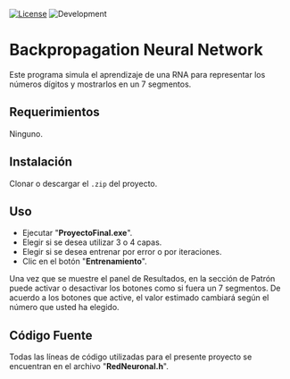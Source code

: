 [![License](https://img.shields.io/apm/l/vim-mode.svg)](https://opensource.org/licenses/MIT) ![Development](https://img.shields.io/badge/development-done-green.svg)
# Backpropagation Neural Network
Este programa simula el aprendizaje de una RNA para representar los números dígitos y mostrarlos en un 7 segmentos.

## Requerimientos
Ninguno.

## Instalación
Clonar o descargar el `.zip` del proyecto.

## Uso
- Ejecutar "**ProyectoFinal.exe**".
- Elegir si se desea utilizar 3 o 4 capas.
- Elegir si se desea entrenar por error o por iteraciones.
- Clic en el botón "**Entrenamiento**".

Una vez que se muestre el panel de Resultados, en la sección de Patrón puede activar o desactivar los botones como si fuera un 7 segmentos. De acuerdo a los botones que active, el valor estimado cambiará según el número que usted ha elegido.

## Código Fuente
Todas las líneas de código utilizadas para el presente proyecto se encuentran en el archivo "**RedNeuronal.h**".
